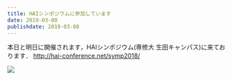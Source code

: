 ```yaml
---
title: HAIシンポジウムに参加しています
date: 2019-03-08
publishdate: 2019-03-08
---
```


本日と明日に開催されます，HAIシンポジウム(専修大 生田キャンパス)に来ております．
http://hai-conference.net/symp2018/

![](/images/2019_HAI_symposium.jpeg)